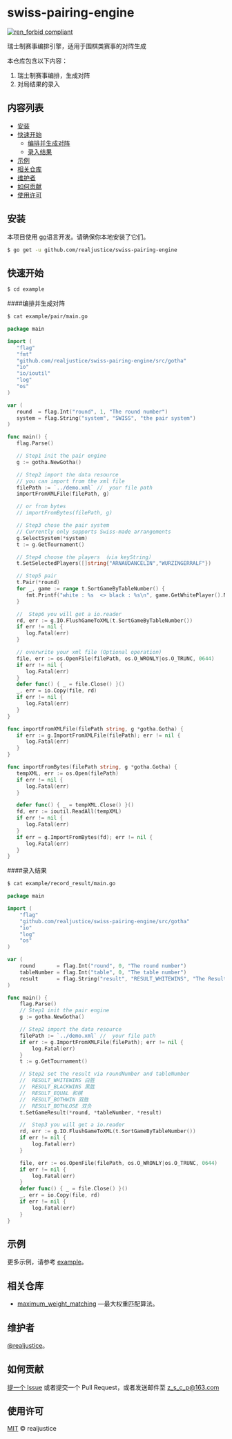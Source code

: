 # swiss-pairing-engine

[![ren_forbid compliant](https://img.shields.io/badge/swissPairingEngine-realjustice-green.svg)](https://github.com/realjustice/renju_forbid)

瑞士制赛事编排引擎，适用于围棋类赛事的对阵生成

本仓库包含以下内容：

1. 瑞士制赛事编排，生成对阵
2. 对局结果的录入

## 内容列表

- [安装](#安装)
- [快速开始](#快速开始)
  - [编排并生成对阵](#编排并生成对阵)
  - [录入结果](#录入结果)
- [示例](#示例)
- [相关仓库](#相关仓库)
- [维护者](#维护者)
- [如何贡献](#如何贡献)
- [使用许可](#使用许可)

## 安装

本项目使用 [go](https://gomirrors.org/)语言开发。请确保你本地安装了它们。

```sh
$ go get -u github.com/realjustice/swiss-pairing-engine
```

## 快速开始

```sh
$ cd example
```

####编排并生成对阵

```sh
$ cat example/pair/main.go
```

```go
package main

import (
   "flag"
   "fmt"
   "github.com/realjustice/swiss-pairing-engine/src/gotha"
   "io"
   "io/ioutil"
   "log"
   "os"
)

var (
   round  = flag.Int("round", 1, "The round number")
   system = flag.String("system", "SWISS", "the pair system")
)

func main() {
   flag.Parse()

   // Step1 init the pair engine
   g := gotha.NewGotha()

   // Step2 import the data resource
   // you can import from the xml file
   filePath := `../demo.xml` //  your file path
   importFromXMLFile(filePath, g)

   // or from bytes
   // importFromBytes(filePath, g)

   // Step3 chose the pair system
   // Currently only supports Swiss-made arrangements
   g.SelectSystem(*system)
   t := g.GetTournament()

   // Step4 choose the players （via keyString）
   t.SetSelectedPlayers([]string{"ARNAUDANCELIN","WURZINGERRALF"})

   // Step5 pair
   t.Pair(*round)
   for _, game := range t.SortGameByTableNumber() {
      fmt.Printf("white : %s  <> black : %s\n", game.GetWhitePlayer().Name+" "+game.GetWhitePlayer().FirstName, game.GetBlackPlayer().Name+" "+game.GetBlackPlayer().FirstName)
   }

   //  Step6 you will get a io.reader
   rd, err := g.IO.FlushGameToXML(t.SortGameByTableNumber())
   if err != nil {
      log.Fatal(err)
   }

   // overwrite your xml file (Optional operation)
   file, err := os.OpenFile(filePath, os.O_WRONLY|os.O_TRUNC, 0644)
   if err != nil {
      log.Fatal(err)
   }
   defer func() { _ = file.Close() }()
   _, err = io.Copy(file, rd)
   if err != nil {
      log.Fatal(err)
   }
}

func importFromXMLFile(filePath string, g *gotha.Gotha) {
   if err := g.ImportFromXMLFile(filePath); err != nil {
      log.Fatal(err)
   }
}

func importFromBytes(filePath string, g *gotha.Gotha) {
   tempXML, err := os.Open(filePath)
   if err != nil {
      log.Fatal(err)
   }

   defer func() { _ = tempXML.Close() }()
   fd, err := ioutil.ReadAll(tempXML)
   if err != nil {
      log.Fatal(err)
   }
   if err = g.ImportFromBytes(fd); err != nil {
      log.Fatal(err)
   }
}

```

####录入结果

```sh
$ cat example/record_result/main.go
```

```go
package main

import (
	"flag"
	"github.com/realjustice/swiss-pairing-engine/src/gotha"
	"io"
	"log"
	"os"
)

var (
	round       = flag.Int("round", 0, "The round number")
	tableNumber = flag.Int("table", 0, "The table number")
	result      = flag.String("result", "RESULT_WHITEWINS", "The Result")
)

func main() {
	flag.Parse()
	// Step1 init the pair engine
	g := gotha.NewGotha()

	// Step2 import the data resource
	filePath := `../demo.xml` //  your file path
	if err := g.ImportFromXMLFile(filePath); err != nil {
		log.Fatal(err)
	}
	t := g.GetTournament()

	// Step2 set the result via roundNumber and tableNumber
	// 	RESULT_WHITEWINS 白胜
	//	RESULT_BLACKWINS 黑胜
	//	RESULT_EQUAL 和棋
	//	RESULT_BOTHWIN 双胜
	//	RESULT_BOTHLOSE 双负
	t.SetGameResult(*round, *tableNumber, *result)

	//  Step3 you will get a io.reader
	rd, err := g.IO.FlushGameToXML(t.SortGameByTableNumber())
	if err != nil {
		log.Fatal(err)
	}

	file, err := os.OpenFile(filePath, os.O_WRONLY|os.O_TRUNC, 0644)
	if err != nil {
		log.Fatal(err)
	}
	defer func() { _ = file.Close() }()
	_, err = io.Copy(file, rd)
	if err != nil {
		log.Fatal(err)
	}
}
```

## 示例

更多示例，请参考 [example](https://github.com/realjustice/swiss-pairing-engine/tree/master/example)。

## 相关仓库

- [maximum_weight_matching](https://github.com/realjustice/maximum_weight_matching) —最大权重匹配算法。

## 维护者

[@realjustice](https://github.com/realjustice)。

## 如何贡献

[提一个 Issue](https://github.com/RichardLitt/standard-readme/issues/new) 或者提交一个 Pull Request，或者发送邮件至 [z_s_c_p@163.com](z_s_c_p@163.com)

## 使用许可

[MIT](LICENSE) © realjustice
